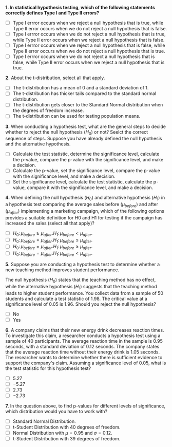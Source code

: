 **1. In statistical hypothesis testing, which of the following statements correctly defines Type Ⅰ and Type Ⅱ errors?** 
- [ ] Type Ⅰ errror occurs when we reject a null hypothesis that is true, while Type Ⅱ error occurs when we do not reject a null hypothesis that is false.
- [ ] Type Ⅰ errror occurs when we do not reject a null hypothesis that is true, while Type Ⅱ error occurs when we reject a null hypothesis that is false.
- [ ] Type Ⅰ errror occurs when we reject a null hypothesis that is false, while Type Ⅱ error occurs when we do not reject a null hypothesis that is true.
- [ ] Type Ⅰ errror occurs when we do not reject a null hypothesis that is false, while Type Ⅱ error occurs when we reject a null hypothesis that is true.

**2.** About the t-distribution, select all that apply.
- [ ] The t-distribution has a mean of 0 and a standard deviation of 1.
- [ ] The t-distribution has thicker tails compared to the standard normal distribution.
- [ ] The t-distribution gets closer to the Standard Normal distribution when the degrees of freedom increase.
- [ ] The t-distribution can be used for testing population means.

**3.** When conducting a hypothesis test, what are the general steps to decide whether to reject the null hypothesis ($H_{0}$) or not? Seelct the correct sequence of steps. Suppose you have already defined the null hypothesis and the alternative hypothesis.
- [ ] Calculate the test statistic, determine the significance level, calculate the p-value, compare the p-value with the significance level, and make a decision.
- [ ] Calculate the p-value, set the significance level, compare the p-value with the significance level, and make a decision.
- [ ] Set the significance level, calculate the test statistic, calculate the p-value, compare it with the significance level, and make a decision.

**4.** When defining the null hypothesis ($H_{0}$) and alternative hypothesis ($H_{1}$) in a hypothesis test comparing the average sales before ($\mu_{before}$) and after ($\mu_{after}$) implementing a marketing campaign, which of the following options provides a suitable definition for H0 and H1 for testing if the campaign has increased the sales (select all that apply)?
- [ ] $H_{0} \colon \mu_{before} \ge \mu_{after}. H_{1} \colon \mu_{before} \lt \mu_{after}.$
- [ ] $H_{0} \colon \mu_{before} = \mu_{after}. H_{1} \colon \mu_{before} \le \mu_{after}.$
- [ ] $H_{0} \colon \mu_{before} = \mu_{after}. H_{1} \colon \mu_{before} \ge \mu_{after}.$
- [ ] $H_{0} \colon \mu_{before} = \mu_{after}. H_{1} \colon \mu_{before} \lt \mu_{after}.$

**5.** Suppose you are conducting a hypothesis test to determine whether a new teaching method improves student performance.

The null hypothesis ($H_{0}$) states that the teaching method has no effect, while the alternative hypothesis ($H_{1}$) suggests that the teaching method leads to higher student performance. You collect data from a sample of 50 students and calculate a test statistic of 1.98. The critical value at a significance level of 0.05 is 1.96. Should you reject the null hypothesis?
- [ ] No
- [ ] Yes

**6.** A company claims that their new energy drink decreases reaction times. To investigate this claim, a researcher conducts a hypothesis test using a sample of 40 participants. The average reaction time in the sample is 0.95 seconds, with a standard deviation of 0.12 seconds. The company states that the average reaction time without their energy drink is 1.05 seconds. The researcher wants to determine whether there is sufficient evidence to support the company's claim. Assuming a significance level of 0.05, what is the test statistic for this hypothesis test?
- [ ] $5.27$
- [ ] $-5.27$
- [ ] $2.73$
- [ ] $-2.73$

**7.** In the question above, to find p-values for different levels of significance, which distribution would you have to work with?
- [ ] Standard Normal Distribution.
- [ ] t-Student Distribution with 40 degrees of freedom.
- [ ] Normal Distribution with $\mu = 0.95$ and $\sigma = 0.12$.
- [ ] t-Student Distribution with 39 degrees of freedom.
